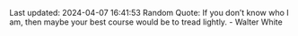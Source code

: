 Last updated: 2024-04-07 16:41:53
Random Quote: If you don’t know who I am, then maybe your best course would be to tread lightly. - Walter White